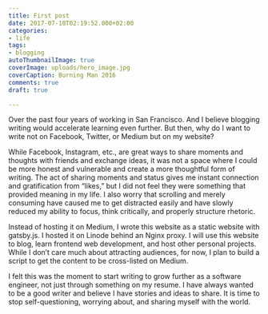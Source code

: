 ```yaml
---
title: First post
date: 2017-07-10T02:19:52.000+02:00
categories:
- life
tags:
- blogging
autoThumbnailImage: true
coverImage: uploads/hero_image.jpg
coverCaption: Burning Man 2016
comments: true
draft: true

---
```

Over the past four years of working in San Francisco. And I believe blogging writing would accelerate learning even further. But then, why do I want to write not on Facebook, Twitter, or Medium but on my website?

While Facebook, Instagram, etc., are great ways to share moments and thoughts with friends and exchange ideas, it was not a space where I could be more honest and vulnerable and create a more thoughtful form of writing. The act of sharing moments and status gives me instant connection and gratification from “likes,” but I did not feel they were something that provided meaning in my life. I also worry that scrolling and merely consuming have caused me to get distracted easily and have slowly reduced my ability to focus, think critically, and properly structure rhetoric.

Instead of hosting it on Medium, I wrote this website as a static website with gatsby.js. I hosted it on Linode behind an Nginx proxy. I will use this website to blog, learn frontend web development, and host other personal projects. While I don’t care much about attracting audiences, for now, I plan to build a script to get the content to be cross-listed on Medium.

I felt this was the moment to start writing to grow further as a software engineer, not just through something on my resume. I have always wanted to be a good writer and believe I have stories and ideas to share. It is time to stop self-questioning, worrying about, and sharing myself with the world.